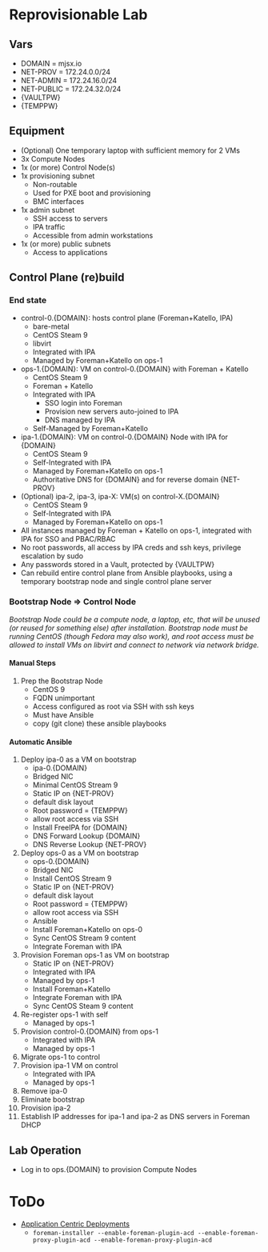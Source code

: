 # Reprovisionable Lab
## Vars
* DOMAIN = mjsx.io
* NET-PROV = 172.24.0.0/24
* NET-ADMIN = 172.24.16.0/24
* NET-PUBLIC = 172.24.32.0/24
* {VAULTPW}
* {TEMPPW}

## Equipment
* (Optional) One temporary laptop with sufficient memory for 2 VMs
* 3x Compute Nodes
* 1x (or more) Control Node(s)
* 1x provisioning subnet
	* Non-routable
	* Used for PXE boot and provisioning
	* BMC interfaces
* 1x admin subnet
	* SSH access to servers
	* IPA traffic
	* Accessible from admin workstations
* 1x (or more) public subnets
	* Access to applications

## Control Plane (re)build
### End state
* control-0.{DOMAIN}: hosts control plane (Foreman+Katello, IPA)
	* bare-metal
	* CentOS Steam 9
	* libvirt
	* Integrated with IPA
	* Managed by Foreman+Katello on ops-1
* ops-1.{DOMAIN}: VM on control-0.{DOMAIN} with Foreman + Katello
	* CentOS Steam 9
	* Foreman + Katello
	* Integrated with IPA
		* SSO login into Foreman
		* Provision new servers auto-joined to IPA
		* DNS managed by IPA
	* Self-Managed by Foreman+Katello
* ipa-1.{DOMAIN}: VM on control-0.{DOMAIN} Node with IPA for {DOMAIN}
	* CentOS Steam 9
	* Self-Integrated with IPA
	* Managed by Foreman+Katello on ops-1
	* Authoritative DNS for {DOMAIN} and for reverse domain {NET-PROV}
* (Optional) ipa-2, ipa-3, ipa-X: VM(s) on control-X.{DOMAIN}
	* CentOS Steam 9
	* Self-Integrated with IPA
	* Managed by Foreman+Katello on ops-1
* All instances managed by Foreman + Katello on ops-1, integrated with IPA for SSO and PBAC/RBAC
* No root passwords, all access by IPA creds and ssh keys, privilege escalation by sudo
* Any passwords stored in a Vault, protected by {VAULTPW}
* Can rebuild entire control plane from Ansible playbooks, using a temporary bootstrap node and single control plane server

### Bootstrap Node => Control Node ###
_Bootstrap Node could be a compute node, a laptop, etc, that will be unused (or reused for something else) after installation.  Bootstrap node must be running CentOS (though Fedora may also work), and root access must be allowed to install VMs on libvirt and connect to network via network bridge._

#### Manual Steps
1. Prep the Bootstrap Node
	* CentOS 9
 	* FQDN unimportant
  	* Access configured as root via SSH with ssh keys
	* Must have Ansible
	* copy (git clone) these ansible playbooks

#### Automatic Ansible
1. Deploy ipa-0 as a VM on bootstrap
	* ipa-0.{DOMAIN}
	* Bridged NIC
	* Minimal CentOS Stream 9
	* Static IP on {NET-PROV}
	* default disk layout
	* Root password = {TEMPPW}
	* allow root access via SSH
	* Install FreeIPA for {DOMAIN}
	* DNS Forward Lookup {DOMAIN}
	* DNS Reverse Lookup {NET-PROV}
2. Deploy ops-0 as a VM on bootstrap
	* ops-0.{DOMAIN}
	* Bridged NIC
	* Install CentOS Stream 9
	* Static IP on {NET-PROV}
	* default disk layout
	* Root password = {TEMPPW}
	* allow root access via SSH
	* Ansible
	* Install Foreman+Katello on ops-0
	* Sync CentOS Stream 9 content
	* Integrate Foreman with IPA
4. Provision Foreman ops-1 as VM on bootstrap
	* Static IP on {NET-PROV}
	* Integrated with IPA
	* Managed by ops-1
	* Install Foreman+Katello
	* Integrate Foreman with IPA
	* Sync CentOS Steam 9 content
5. Re-register ops-1 with self
	* Managed by ops-1
6. Provision control-0.{DOMAIN} from ops-1
	* Integrated with IPA
	* Managed by ops-1
7. Migrate ops-1 to control
8. Provision ipa-1 VM on control
	* Integrated with IPA
	* Managed by ops-1
9. Remove ipa-0
10. Eliminate bootstrap
11. Provision ipa-2
12. Establish IP addresses for ipa-1 and ipa-2 as DNS servers in Foreman DHCP

## Lab Operation
* Log in to ops.{DOMAIN} to provision Compute Nodes

# ToDo
* [Application Centric Deployments](https://docs.theforeman.org/nightly/Deploying_Hosts_AppCentric/index-katello.html)
	* `foreman-installer --enable-foreman-plugin-acd --enable-foreman-proxy-plugin-acd --enable-foreman-proxy-plugin-acd`
